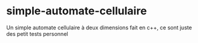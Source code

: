 # simple-automate-cellulaire
Un simple automate cellulaire à deux dimensions fait en c++, ce sont juste des petit tests personnel
